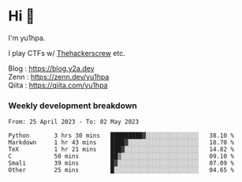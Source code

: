 # Hi 👋

I'm yu1hpa.

I play CTFs w/ [Thehackerscrew](https://www.thehackerscrew.team/) etc.

Blog : https://blog.y2a.dev  
Zenn : https://zenn.dev/yu1hpa  
Qiita : https://qiita.com/yu1hpa  

### Weekly development breakdown

<!--START_SECTION:waka-->

```text
From: 25 April 2023 - To: 02 May 2023

Python       3 hrs 30 mins   █████████▓░░░░░░░░░░░░░░░   38.10 %
Markdown     1 hr 43 mins    ████▓░░░░░░░░░░░░░░░░░░░░   18.70 %
TeX          1 hr 21 mins    ███▓░░░░░░░░░░░░░░░░░░░░░   14.82 %
C            50 mins         ██▒░░░░░░░░░░░░░░░░░░░░░░   09.10 %
Smali        39 mins         █▓░░░░░░░░░░░░░░░░░░░░░░░   07.09 %
Other        25 mins         █░░░░░░░░░░░░░░░░░░░░░░░░   04.65 %
```

<!--END_SECTION:waka-->

